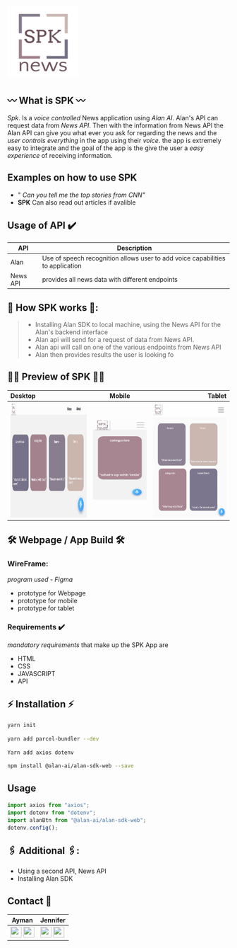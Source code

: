 # <img width="160" height="160" src='./Images/Screen Shot 2020-12-09 at 9.01.38 PM.png'/>

## 〰️ What is SPK 〰️

_Spk_. Is a _voice controlled_ News application using _Alan AI_. Alan's API can request data from _News API_. Then with the information from News API the Alan API can give you what ever you ask for regarding the news and the _user controls everything_ in the app using their _voice_. the app is extremely easy to integrate and the goal of the app is the give the user a _easy experience_ of receiving information.

## Examples on how to use SPK

- " _Can you tell me the top stories from CNN"_
- **SPK** Can also read out articles if avalible

## Usage of API ✔️

| API      | Description                                                                    |
| -------- | ------------------------------------------------------------------------------ |
| Alan     | Use of speech recognition allows user to add voice capabilities to application |
| News API | provides all news data with different endpoints                                |

## 📱 How SPK works 📱:

> - Installing Alan SDK to local machine, using the News API for the Alan's backend interface
> - Alan api will send for a request of data from News API.
> - Alan api will call on one of the various endpoints from News API
> - Alan then provides results the user is looking fo

## 🤳🏽 Preview of SPK 🤳🏽

| Desktop                                                       |                            Mobile                             |                                                        Tablet |
| :------------------------------------------------------------ | :-----------------------------------------------------------: | ------------------------------------------------------------: |
| <img width="260" height="260" src='./Images/readme01-2.png'/> | <img width="180" height="180" src='./Images/readme02-2.png'/> | <img width="260" height="260" src='./Images/readme03-2.png'/> |

## 🛠 Webpage / App Build 🛠

### WireFrame:

_program used - Figma_

- prototype for Webpage
- prototype for mobile
- prototype for tablet

### Requirements ✔️

_mandatory requirements_ that make up the SPK App are

- HTML
- CSS
- JAVASCRIPT
- API

## ⚡️ Installation ⚡️

```zsh
yarn init
```

```zsh
yarn add parcel-bundler --dev
```

```zsh
Yarn add axios dotenv
```

```zsh
npm install @alan-ai/alan-sdk-web --save
```

## Usage

```javascript
import axios from "axios";
import dotenv from "dotenv";
import alanBtn from "@alan-ai/alan-sdk-web";
dotenv.config();
```

## 🖇 Additional 🖇:

- Using a second API, News API
- Installing Alan SDK

## Contact 📲

| **Ayman**                                                                                                                                                                                                                                                                                                                                                           | **Jennifer**                                                                                                                                                                                                                                                                                                                                                                 |
| ------------------------------------------------------------------------------------------------------------------------------------------------------------------------------------------------------------------------------------------------------------------------------------------------------------------------------------------------------------------- | ---------------------------------------------------------------------------------------------------------------------------------------------------------------------------------------------------------------------------------------------------------------------------------------------------------------------------------------------------------------------------- |
| <a href="https://www.linkedin.com/in/ayman-omer-b2429b1ab"><img src="https://github.com/JenniferSmith007/SPKR/blob/Developer/Images/LI-In-Bug.png" width="25px" height="25px"/></a> <a href="https://github.com/aymanjebril2"><img src="https://github.com/JenniferSmith007/SPKR/blob/Developer/Images/GitHub-Mark-120px-plus.png" width="25px" height="25px"/></a> | <a href="https://www.linkedin.com/in/jennifer-smith-14a8361b7/"><img src="https://github.com/JenniferSmith007/SPKR/blob/Developer/Images/LI-In-Bug.png" width="25px" height="25px"/></a> <a href="https://github.com/JenniferSmith007"><img src="https://github.com/JenniferSmith007/SPKR/blob/Developer/Images/GitHub-Mark-120px-plus.png" width="25px" height="25px"/></a> |
